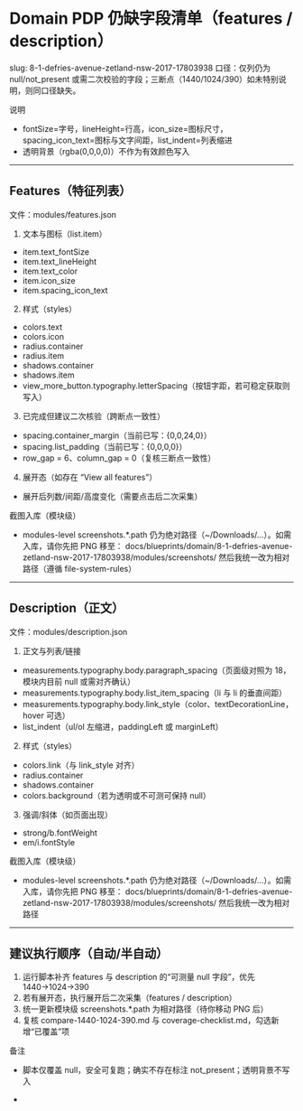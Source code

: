# Domain PDP 仍缺字段清单（features / description）
slug: 8-1-defries-avenue-zetland-nsw-2017-17803938
口径：仅列仍为 null/not_present 或需二次校验的字段；三断点（1440/1024/390）如未特别说明，则同口径缺失。

说明
- fontSize=字号，lineHeight=行高，icon_size=图标尺寸，spacing_icon_text=图标与文字间距，list_indent=列表缩进
- 透明背景（rgba(0,0,0,0)）不作为有效颜色写入

---

## Features（特征列表）
文件：modules/features.json

1) 文本与图标（list.item）
- item.text_fontSize
- item.text_lineHeight
- item.text_color
- item.icon_size
- item.spacing_icon_text

2) 样式（styles）
- colors.text
- colors.icon
- radius.container
- radius.item
- shadows.container
- shadows.item
- view_more_button.typography.letterSpacing（按钮字距，若可稳定获取则写入）

3) 已完成但建议二次核验（跨断点一致性）
- spacing.container_margin（当前已写：{0,0,24,0}）
- spacing.list_padding（当前已写：{0,0,0,0}）
- row_gap = 6、column_gap = 0（复核三断点一致性）

4) 展开态（如存在 “View all features”）
- 展开后列数/间距/高度变化（需要点击后二次采集）

截图入库（模块级）
- modules-level screenshots.*.path 仍为绝对路径（~/Downloads/...）。如需入库，请你先把 PNG 移至：
  docs/blueprints/domain/8-1-defries-avenue-zetland-nsw-2017-17803938/modules/screenshots/
  然后我统一改为相对路径（遵循 file-system-rules）

---

## Description（正文）
文件：modules/description.json

1) 正文与列表/链接
- measurements.typography.body.paragraph_spacing（页面级对照为 18，模块内目前 null 或需对齐确认）
- measurements.typography.body.list_item_spacing（li 与 li 的垂直间距）
- measurements.typography.body.link_style（color、textDecorationLine，hover 可选）
- list_indent（ul/ol 左缩进，paddingLeft 或 marginLeft）

2) 样式（styles）
- colors.link（与 link_style 对齐）
- radius.container
- shadows.container
- colors.background（若为透明或不可测可保持 null）

3) 强调/斜体（如页面出现）
- strong/b.fontWeight
- em/i.fontStyle

截图入库（模块级）
- modules-level screenshots.*.path 仍为绝对路径（~/Downloads/...）。如需入库，请你先把 PNG 移至：
  docs/blueprints/domain/8-1-defries-avenue-zetland-nsw-2017-17803938/modules/screenshots/
  然后我统一改为相对路径

---

## 建议执行顺序（自动/半自动）
1) 运行脚本补齐 features 与 description 的“可测量 null 字段”，优先 1440→1024→390
2) 若有展开态，执行展开后二次采集（features / description）
3) 统一更新模块级 screenshots.*.path 为相对路径（待你移动 PNG 后）
4) 复核 compare-1440-1024-390.md 与 coverage-checklist.md，勾选新增“已覆盖”项

备注
- 脚本仅覆盖 null，安全可复跑；确实不存在标注 not_present；透明背景不写入
+ 